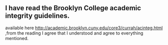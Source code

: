 ## I have read the Brooklyn College academic integrity guidelines.
available here http://academic.brooklyn.cuny.edu/core3/currah/acinteg.html
,from the reading I agree that I understood and agree to everything mentioned.

